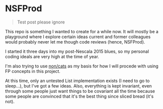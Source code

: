 # NSFProd

> Test post please ignore

This repo is something I wanted to create for a while now. It will mostly be a playground where I explore certain ideas current and former colleagues would probably never let me though code reviews (hence, NSFProd).

I started it three days into my post-Nescala 2015 blues, so my personal coding ideals are very high at the time of year.

I'm also trying to use [non/cats](https://github.com/non/cats) as my basis for how I will procede with using FP concepts in this project.

At this time, only an untested List implementation exists (I need to go to sleep...), but I've got a few ideas. Also, everything is kept invariant, even through some people just want things to be covariant all the time because some people are convinced that it's the best thing since sliced bread (it's not).
